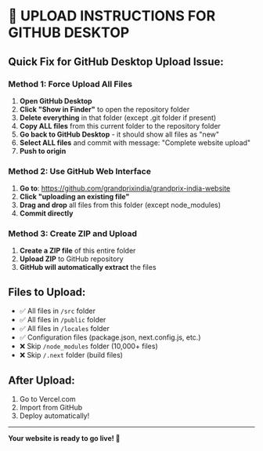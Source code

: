 # 🚀 UPLOAD INSTRUCTIONS FOR GITHUB DESKTOP

## Quick Fix for GitHub Desktop Upload Issue:

### Method 1: Force Upload All Files
1. **Open GitHub Desktop**
2. **Click "Show in Finder"** to open the repository folder
3. **Delete everything** in that folder (except .git folder if present)
4. **Copy ALL files** from this current folder to the repository folder
5. **Go back to GitHub Desktop** - it should show all files as "new"
6. **Select ALL files** and commit with message: "Complete website upload"
7. **Push to origin**

### Method 2: Use GitHub Web Interface
1. **Go to**: https://github.com/grandprixindia/grandprix-india-website
2. **Click "uploading an existing file"**
3. **Drag and drop** all files from this folder (except node_modules)
4. **Commit directly**

### Method 3: Create ZIP and Upload
1. **Create a ZIP file** of this entire folder
2. **Upload ZIP** to GitHub repository
3. **GitHub will automatically extract** the files

## Files to Upload:
- ✅ All files in `/src` folder
- ✅ All files in `/public` folder  
- ✅ All files in `/locales` folder
- ✅ Configuration files (package.json, next.config.js, etc.)
- ❌ Skip `/node_modules` folder (10,000+ files)
- ❌ Skip `/.next` folder (build files)

## After Upload:
1. Go to Vercel.com
2. Import from GitHub
3. Deploy automatically!

---
**Your website is ready to go live! 🎉**
